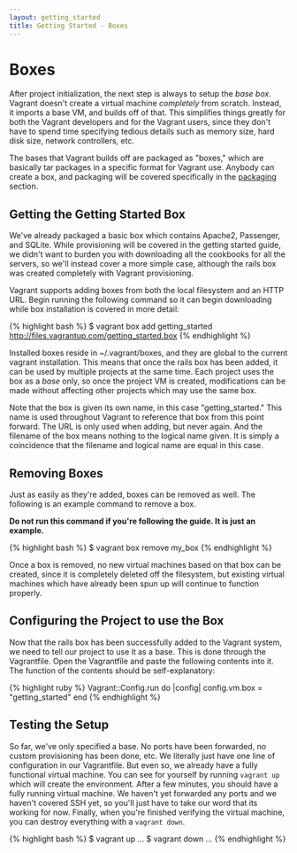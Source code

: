 ```yaml
---
layout: getting_started
title: Getting Started - Boxes
---
```

# Boxes

After project initialization, the next step is always to setup the
_base box_. Vagrant doesn't create a virtual machine _completely_ from
scratch. Instead, it imports a base VM, and builds off of that. This
simplifies things greatly for both the Vagrant developers and for the
Vagrant users, since they don't have to spend time specifying tedious
details such as memory size, hard disk size, network controllers, etc.

The bases that Vagrant builds off are packaged as "boxes," which are
basically tar packages in a specific format for Vagrant use. Anybody
can create a box, and packaging will be covered specifically in the
[packaging](/docs/getting-started/packaging.html) section.

## Getting the Getting Started Box

We've already packaged a basic box which contains Apache2, Passenger,
and SQLite. While provisioning will be covered in the getting started
guide, we didn't want to burden you with downloading all the cookbooks
for all the servers, so we'll instead cover a more simple case, although
the rails box was created completely with Vagrant provisioning.

Vagrant supports adding boxes from both the local filesystem and an
HTTP URL. Begin running the following command so it can begin downloading
while box installation is covered in more detail:

{% highlight bash %}
$ vagrant box add getting_started http://files.vagrantup.com/getting_started.box
{% endhighlight %}

Installed boxes reside in ~/.vagrant/boxes, and they are global to the current vagrant
installation. This means that once the rails box has been added, it can be used by
multiple projects at the same time. Each project uses the box as a _base_ only, so once the
project VM is created, modifications can be made without affecting other
projects which may use the same box.

Note that the box is given its own name, in this case "getting_started." This name
is used throughout Vagrant to reference that box from this point forward.
The URL is only used when adding, but never again. And the filename of the
box means nothing to the logical name given. It is simply a coincidence that
the filename and logical name are equal in this case.

## Removing Boxes

Just as easily as they're added, boxes can be removed as well. The following
is an example command to remove a box.

**Do not run this command if you're following the guide. It is just an example.**

{% highlight bash %}
$ vagrant box remove my_box
{% endhighlight %}

Once a box is removed, no new virtual machines based on that box can be created,
since it is completely deleted off the filesystem, but existing virtual machines
which have already been spun up will continue to function properly.

## Configuring the Project to use the Box

Now that the rails box has been successfully added to the Vagrant system, we need
to tell our project to use it as a base. This is done through the Vagrantfile.
Open the Vagrantfile and paste the following contents into it. The function of the
contents should be self-explanatory:

{% highlight ruby %}
Vagrant::Config.run do |config|
  config.vm.box = "getting_started"
end
{% endhighlight %}

## Testing the Setup

So far, we've only specified a base. No ports have been forwarded, no custom provisioning
has been done, etc. We literally just have one line of configuration in our Vagrantfile.
But even so, we already have a fully functional virtual machine. You can see for yourself
by running `vagrant up` which will create the environment. After a few minutes, you should
have a fully running virtual machine. We haven't yet forwarded any ports and we haven't covered
SSH yet, so you'll just have to take our word that its working for now. Finally,
when you're finished verifying the virtual machine, you can destroy everything with a
`vagrant down`.

{% highlight bash %}
$ vagrant up
...
$ vagrant down
...
{% endhighlight %}
